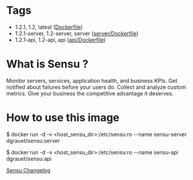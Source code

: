# Tags
- 1.2.1, 1.2, latest ([Dockerfile](https://github.com/dgrauet/sensu/blob/master/Dockerfile))
- 1.2.1-server, 1.2-server, server ([server/Dockerfile](https://github.com/dgrauet/sensu/blob/master/server/Dockerfile))
- 1.2.1-api, 1.2-api, api ([api/Dockerfile](https://github.com/dgrauet/sensu/blob/master/api/Dockerfile))

# What is Sensu ?

Monitor servers, services, application health, and business KPIs. Get notified about failures before your users do. Collect and analyze custom metrics. Give your business the competitive advantage it deserves.

# How to use this image

$ docker run -d  -v &lt;host&#95;sensu&#95;dir&gt;:/etc/sensu:ro --name sensu-server dgrauet/sensu:server

$ docker run -d  -v &lt;host&#95;sensu&#95;dir&gt;:/etc/sensu:ro --name sensu-api dgrauet/sensu:api



[Sensu Changelog](https://github.com/sensu/sensu/blob/master/CHANGELOG.md)
